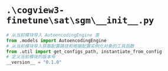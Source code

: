 # `.\cogview3-finetune\sat\sgm\__init__.py`

```py
# 从当前模块导入 AutoencodingEngine 类
from .models import AutoencodingEngine
# 从当前模块导入获取配置路径和根据配置实例化对象的工具函数
from .util import get_configs_path, instantiate_from_config
# 定义当前模块的版本号
__version__ = "0.1.0"
```